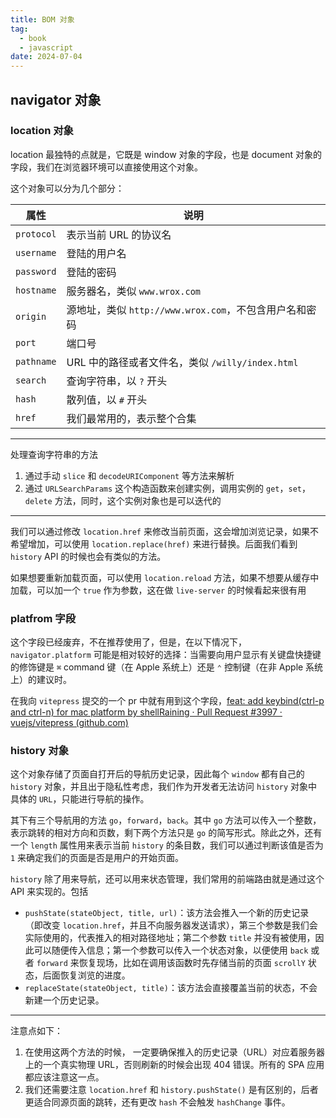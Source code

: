```yaml
---
title: BOM 对象
tag:
  - book
  - javascript
date: 2024-07-04
---
```


## navigator 对象

### location 对象

location 最独特的点就是，它既是 window 对象的字段，也是 document 对象的字段，我们在浏览器环境可以直接使用这个对象。

这个对象可以分为几个部分：

| 属性       | 说明                                                   |
| ---------- | ------------------------------------------------------ |
| `protocol` | 表示当前 URL 的协议名                                  |
| `username` | 登陆的用户名                                           |
| `password` | 登陆的密码                                             |
| `hostname` | 服务器名，类似 `www.wrox.com`                          |
| `origin`   | 源地址，类似 `http://www.wrox.com`，不包含用户名和密码 |
| `port`     | 端口号                                                 |
| `pathname` | URL 中的路径或者文件名，类似 `/willy/index.html`       |
| `search`   | 查询字符串，以 `?` 开头                                |
| `hash`     | 散列值，以 `#` 开头                                    |
| `href`     | 我们最常用的，表示整个合集                             |

---

处理查询字符串的方法

1. 通过手动 `slice` 和 `decodeURIComponent` 等方法来解析
2. 通过 `URLSearchParams` 这个构造函数来创建实例，调用实例的 `get`，`set`，`delete` 方法，同时，这个实例对象也是可以迭代的

---

我们可以通过修改 `location.href` 来修改当前页面，这会增加浏览记录，如果不希望增加，可以使用 `location.replace(href)` 来进行替换。后面我们看到 `history` API 的时候也会有类似的方法。

如果想要重新加载页面，可以使用 `location.reload` 方法，如果不想要从缓存中加载，可以加一个 `true` 作为参数，这在做 `live-server` 的时候看起来很有用

### platfrom 字段

这个字段已经废弃，不在推荐使用了，但是，在以下情况下，`navigator.platform` 可能是相对较好的选择：当需要向用户显示有关键盘快捷键的修饰键是 `⌘` command 键（在 Apple 系统上）还是 `⌃` 控制键（在非 Apple 系统上）的建议时。

在我向 `vitepress` 提交的一个 pr 中就有用到这个字段，[feat: add keybind(ctrl-p and ctrl-n) for mac platform by shellRaining · Pull Request #3997 · vuejs/vitepress (github.com)](https://github.com/vuejs/vitepress/pull/3997)

### history 对象

这个对象存储了页面自打开后的导航历史记录，因此每个 `window` 都有自己的 `history` 对象，并且出于隐私性考虑，我们作为开发者无法访问 `history` 对象中具体的 `URL`，只能进行导航的操作。

其下有三个导航用的方法 `go`，`forward`，`back`。其中 `go` 方法可以传入一个整数，表示跳转的相对方向和页数，剩下两个方法只是 `go` 的简写形式。除此之外，还有一个 `length` 属性用来表示当前 `history` 的条目数，我们可以通过判断该值是否为 `1` 来确定我们的页面是否是用户的开始页面。

`history` 除了用来导航，还可以用来状态管理，我们常用的前端路由就是通过这个 API 来实现的。包括

-  `pushState(stateObject, title, url)`：该方法会推入一个新的历史记录（即改变 `location.href`，并且不向服务器发送请求），第三个参数是我们会实际使用的，代表推入的相对路径地址；第二个参数 `title` 并没有被使用，因此可以随便传入信息；第一个参数可以传入一个状态对象，以便使用 `back` 或者 `forward` 来恢复现场，比如在调用该函数时先存储当前的页面 `scrollY` 状态，后面恢复浏览的进度。
- `replaceState(stateObject, title)`：该方法会直接覆盖当前的状态，不会新建一个历史记录。

---

注意点如下：

1. 在使用这两个方法的时候， 一定要确保推入的历史记录（URL）对应着服务器上的一个真实物理 URL，否则刷新的时候会出现 404 错误。所有的 SPA 应用都应该注意这一点。
2. 我们还需要注意 `location.href` 和 `history.pushState()` 是有区别的，后者更适合同源页面的跳转，还有更改 `hash` 不会触发 `hashChange` 事件。

